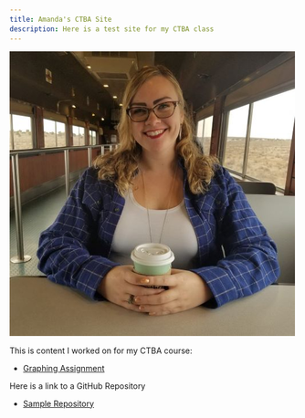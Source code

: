 ```yaml
---
title: Amanda's CTBA Site
description: Here is a test site for my CTBA class
---
```


![My Picture](/pictures/GCPicture.jpg)

This is content I worked on for my CTBA course:

- [Graphing Assignment](/graphing/index.md)

Here is a link to a GitHub Repository

- [Sample Repository](https://github.com/amandalem/CTBA)

